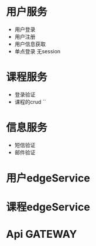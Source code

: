 # 用户服务
- 用户登录
- 用户注册
- 用户信息获取
- 单点登录 无session

# 课程服务
- 登录验证
- 课程的crud
``
# 信息服务
- 短信验证
- 邮件验证

# 用户edgeService
# 课程edgeService
# Api GATEWAY